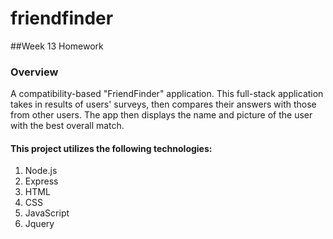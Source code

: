 # friendfinder
##Week 13 Homework 

### Overview
A compatibility-based "FriendFinder" application. This full-stack application takes in results of users' surveys, then compares their answers with those from other users. The app then displays the name and picture of the user with the best overall match.

#### This project utilizes the following technologies:
1. Node.js
2. Express
3. HTML
4. CSS
5. JavaScript
6. Jquery
